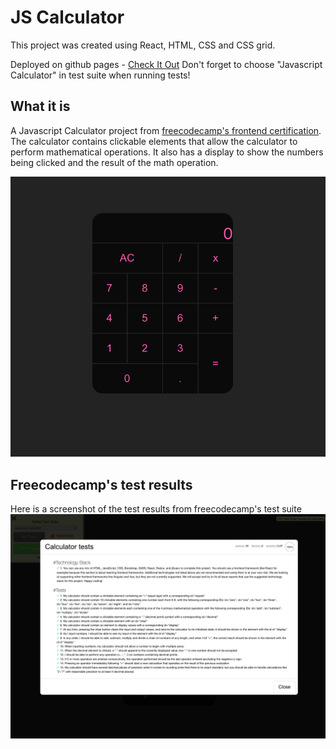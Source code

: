# JS Calculator

This project was created using React, HTML, CSS and CSS grid.

Deployed on github pages - [Check It Out](https://natalievasquez11.github.io/js-calculator/)
Don't forget to choose "Javascript Calculator" in test suite when running tests!

## What it is

A Javascript Calculator project from [freecodecamp's frontend certification](https://www.freecodecamp.org/learn/front-end-development-libraries/front-end-development-libraries-projects/build-a-javascript-calculator). The calculator contains clickable elements that allow the calculator to perform mathematical operations. It also has a display to show the numbers being clicked and the result of the math operation.

![project-img](./src/images/project-img.png)

## Freecodecamp's test results

Here is a screenshot of the test results from freecodecamp's test suite
![screenshot](./src/images/test-results.png)